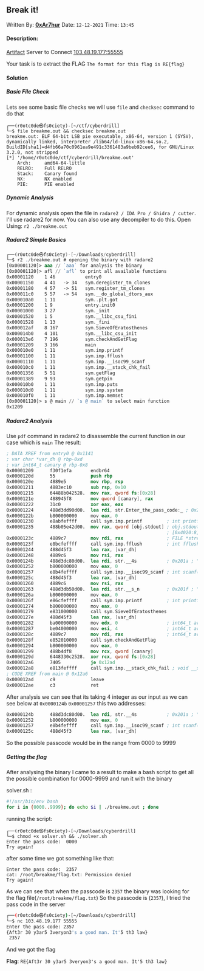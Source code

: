 ## Break it!
Written By: **[0xAr7hur](https://twitter.com/0xAr7hur)** Date: `12-12-2021` Time: `13:45`

#### Description:
[Artifact](https://drive.egovcloud.gov.bd/index.php/s/TtnH6IHHo6RLlSl/download)
Server to Connect [103.48.19.177:55555](http://103.48.19.177:55555/)

Your task is to extract the FLAG
`The format for this flag is RE{flag}`

#### **Solution**

##### Basic File Check
Lets see some basic file checks we will use `file` and `checksec`  command to do that
```
┌──(r0otc0de㉿fs0ciety)-[~/ctf/cyberdrill]
└─$ file breakme.out && checksec breakme.out 
breakme.out: ELF 64-bit LSB pie executable, x86-64, version 1 (SYSV), dynamically linked, interpreter /lib64/ld-linux-x86-64.so.2, BuildID[sha1]=d4fb66a70c0961ea9e491c3361483a9beb92cee6, for GNU/Linux 3.2.0, not stripped
[*] '/home/r0otc0de/ctf/cyberdrill/breakme.out'
    Arch:     amd64-64-little
    RELRO:    Full RELRO
    Stack:    Canary found
    NX:       NX enabled
    PIE:      PIE enabled
```

##### Dynamic Analysis
For dynamic analysis open the file in `radare2 / IDA Pro / Ghidra / cutter`.
I'll use radare2 for now. You can also use any decompiler to do this.
Open Using:  `r2 ./breakme.out`

##### Radare2 Simple Basics
```nasm
┌──(r0otc0de㉿fs0ciety)-[~/Downloads/cyberdrill]
└─$ r2 ./breakme.out # opening the binary with radare2
[0x00001120]> aaa // `aaa` for analysis the binary
[0x00001120]> afl // `afl` to print all available functions
0x00001120    1 46           entry0
0x00001150    4 41   -> 34   sym.deregister_tm_clones
0x00001180    4 57   -> 51   sym.register_tm_clones
0x000011c0    5 57   -> 54   sym.__do_global_dtors_aux
0x000010a0    1 11           sym..plt.got
0x00001200    1 9            entry.init0
0x00001000    3 27           sym._init
0x00001520    1 5            sym.__libc_csu_fini
0x00001528    1 13           sym._fini
0x000012af    8 167          sym.SieveOfEratosthenes
0x000014b0    4 101          sym.__libc_csu_init
0x000013e6    7 196          sym.checkAndGetFlag
0x00001209    3 166          main
0x000010e0    1 11           sym.imp.printf
0x00001100    1 11           sym.imp.fflush
0x00001110    1 11           sym.imp.__isoc99_scanf
0x000010c0    1 11           sym.imp.__stack_chk_fail
0x00001356    5 51           sym.getFlag
0x00001389    9 93           sym.getpin
0x000010b0    1 11           sym.imp.puts
0x000010d0    1 11           sym.imp.system
0x000010f0    1 11           sym.imp.memset
[0x00001120]> s @ main // `s @ main` to select main function
0x1209
```
##### Radare2 Analysis
Use `pdf` command in radare2 to disassemble the current function in our case which is `main` 
The result:
```nasm
; DATA XREF from entry0 @ 0x1141
; var char *var_dh @ rbp-0xd
; var int64_t canary @ rbp-0x8
0x00001209      f30f1efa       endbr64
0x0000120d      55             push rbp
0x0000120e      4889e5         mov rbp, rsp
0x00001211      4883ec10       sub rsp, 0x10
0x00001215      64488b042528.  mov rax, qword fs:[0x28]
0x0000121e      488945f8       mov qword [canary], rax
0x00001222      31c0           xor eax, eax
0x00001224      488d3dd90d00.  lea rdi, str.Enter_the_pass_code:_ ; 0x2004 ; "Enter the pass code: " ; const char *format
0x0000122b      b800000000     mov eax, 0
0x00001230      e8abfeffff     call sym.imp.printf         ; int printf(const char *format)
0x00001235      488b05e42d00.  mov rax, qword [obj.stdout] ; obj.stdout__GLIBC_2.2.5
                                                           ; [0x4020:8]=0
0x0000123c      4889c7         mov rdi, rax                ; FILE *stream
0x0000123f      e8bcfeffff     call sym.imp.fflush         ; int fflush(FILE *stream)
0x00001244      488d45f3       lea rax, [var_dh]
0x00001248      4889c6         mov rsi, rax
0x0000124b      488d3dc80d00.  lea rdi, str.__4s           ; 0x201a ; " %4s" ; const char *format
0x00001252      b800000000     mov eax, 0
0x00001257      e8b4feffff     call sym.imp.__isoc99_scanf ; int scanf(const char *format)
0x0000125c      488d45f3       lea rax, [var_dh]
0x00001260      4889c6         mov rsi, rax
0x00001263      488d3db50d00.  lea rdi, str.__s_n          ; 0x201f ; " %s\n" ; const char *format
0x0000126a      b800000000     mov eax, 0
0x0000126f      e86cfeffff     call sym.imp.printf         ; int printf(const char *format)
0x00001274      b800000000     mov eax, 0
0x00001279      e831000000     call sym.SieveOfEratosthenes
0x0000127e      488d45f3       lea rax, [var_dh]
0x00001282      ba00000000     mov edx, 0                  ; int64_t arg3
0x00001287      be04000000     mov esi, 4                  ; int64_t arg2
0x0000128c      4889c7         mov rdi, rax                ; int64_t arg1
0x0000128f      e852010000     call sym.checkAndGetFlag
0x00001294      b800000000     mov eax, 0
0x00001299      488b4df8       mov rcx, qword [canary]
0x0000129d      6448330c2528.  xor rcx, qword fs:[0x28]
0x000012a6      7405           je 0x12ad
0x000012a8      e813feffff     call sym.imp.__stack_chk_fail ; void __stack_chk_fail(void)
; CODE XREF from main @ 0x12a6
0x000012ad      c9             leave
0x000012ae      c3             ret
```

After analysis we can see that its taking 4 integer as our input as we can see below at `0x0000124b` `0x00001257` this two addresses:
```nasm
0x0000124b      488d3dc80d00.  lea rdi, str.__4s           ; 0x201a ; " %4s" ; const char *format
0x00001252      b800000000     mov eax, 0
0x00001257      e8b4feffff     call sym.imp.__isoc99_scanf ; int scanf(const char *format)
0x0000125c      488d45f3       lea rax, [var_dh]
```
So the possible passcode would be in the range from 0000 to 9999

##### Getting the flag
After analysing the binary I came to a result to make a bash script to get all the possible combination for 0000-9999 and run it with the binary

solver.sh :
```bash
#!/usr/bin/env bash
for i in {0000..9999}; do echo $i | ./breakme.out ; done
```

running the script:
```
┌──(r0otc0de㉿fs0ciety)-[~/Downloads/cyberdrill]
└─$ chmod +x solver.sh && ./solver.sh  
Enter the pass code:  0000
Try again!
```

after some time we got something like that:
```
Enter the pass code:  2357
cat: /root/breakme/flag.txt: Permission denied
Try again!
```

As we can see that when the passcode is `2357` the binary was looking for the flag file(`/root/breakme/flag.txt`) 
So the passcode is (`2357`), I tried the pass code in the server
```bash
┌──(r0otc0de㉿fs0ciety)-[~/Downloads/cyberdrill]
└─$ nc 103.48.19.177 55555
Enter the pass code: 2357
{Aft3r 30 y3ar5 3veryon3's a good man. It'5 th3 law}
 2357
```
And we got the flag

**Flag**: `RE{Aft3r 30 y3ar5 3veryon3's a good man. It'5 th3 law}`
